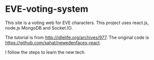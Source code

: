 # EVE-voting-system
This site is a voting web for EVE characters. This project uses react.js, node.js MongoDB and Socket.IO.

The tutorial is from http://idlelife.org/archives/977. The original code is https://github.com/sahat/newedenfaces-react.

I follow the steps to learn the new tech.
